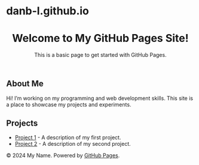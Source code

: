 # danb-l.github.io

<!DOCTYPE html>
<html lang="en">
<head>
    <meta charset="UTF-8">
    <meta name="viewport" content="width=device-width, initial-scale=1.0">
    <link rel="stylesheet" href="styles.css">
</head>
<body>
    <header>
        <h1>Welcome to My GitHub Pages Site!</h1>
        <p>This is a basic page to get started with GitHub Pages.</p>
    </header>
    <main>
        <section>
            <h2>About Me</h2>
            <p>Hi! I’m working on my programming and web development skills. This site is a place to showcase my projects and experiments.</p>
        </section>
        <section>
            <h2>Projects</h2>
            <ul>
                <li><a href="#">Project 1</a> - A description of my first project.</li>
                <li><a href="#">Project 2</a> - A description of my second project.</li>
            </ul>
        </section>
    </main>
    <footer>
        <p>&copy; 2024 My Name. Powered by <a href="https://pages.github.com/">GitHub Pages</a>.</p>
    </footer>
</body>
</html>
